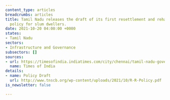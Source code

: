 ```yaml
---
content_type: articles
breadcrumbs: articles
title: Tamil Nadu releases the draft of its first resettlement and rehabilitation
  policy for slum dwellers.
date: 2021-10-20 04:00:00 +0000
states:
- Tamil Nadu
sectors:
- Infrastructure and Governance
subsectors: []
sources:
- url: https://timesofindia.indiatimes.com/city/chennai/tamil-nadu-government-releases-draft-on-first-resettlement-policy-for-slum-dwellers/articleshow/86983778.cms
  name: Times of India
details:
- name: Policy Draft
  url: http://www.tnscb.org/wp-content/uploads/2021/10/R-R-Policy.pdf
is_newsletter: false

---
```

